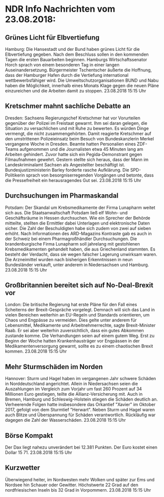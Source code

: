 # NDR Info Nachrichten vom 23.08.2018:


## Grünes Licht für Elbvertiefung
Hamburg:   Die Hansestadt und der Bund haben grünes Licht für die Elbvertiefung gegeben. Nach dem Beschluss sollen in den kommenden Tagen die ersten Bauarbeiten beginnen. Hamburgs Wirtschaftssenator Horch sprach von einem besonderen Tag in einer langen Auseinandersetzung. Bürgermeister Tschentscher äußerte die Hoffnung, dass der Hamburger Hafen durch die Vertiefung international wettbewerbsfähiger wird. Die Umweltschutzorganisationen BUND und Nabu haben die Möglichkeit, innerhalb eines Monats Klage gegen die neuen Pläne einzureichen und die Arbeiten damit zu stoppen. 23.08.2018 15:15 Uhr 

## Kretschmer mahnt sachliche Debatte an
Dresden: Sachsens Regierungschef Kretschmer hat vor Vorurteilen gegenüber der Polizei im Freistaat gewarnt. Ihm sei daran gelegen, die Situation zu versachlichen und mit Ruhe zu bewerten. Es würden Dinge vermengt, die nicht zusammengehörten. Damit reagierte Kretschmer auf den umstrittenen Polizeieinsatz beim Besuch von Bundeskanzlerin Merkel vergangene Woche in Dresden. Beamte hatten Personalien eines ZDF-Teams aufgenommen und die Journalisten etwa 45 Minuten lang am Arbeiten gehindert. Zuvor hatte sich ein Pegida-Demonstrant gegen Filmaufnahmen gewehrt. Gestern stellte sich heraus, dass der Mann im Landeskriminalamt Sachsen als Angestellter beschäftigt ist. Bundesjustizministerin Barley forderte rasche Aufklärung. Die SPD-Politikerin sprach von besorgniserregenden Vorgängen und betonte, dass die Pressefreiheit ein herausragendes Gut sei. 23.08.2018 15:15 Uhr 

## Durchsuchungen im Pharmaskandal
Potsdam: Der Skandal um Krebsmedikamente der Firma Lunapharm weitet sich aus. Die Staatsanwaltschaft Potsdam ließ elf Wohn- und Geschäftsräume in Hessen durchsuchen. Wie ein Sprecher der Behörde mitteilte, stellten die Ermittler dabei Unterlagen und elektronische Daten sicher. Die Zahl der Beschuldigten habe sich zudem von zwei auf sieben erhöht. Nach Informationen des ARD-Magazins Kontraste gab es auch in der Schweiz bei einem Pharmagroßhändler Durchsuchungen. Die brandenburgische Firma Lunapharm soll jahrelang mit gestohlenen Krebsmedikamenten gehandelt haben, die aus Griechenland stammten. Es besteht der Verdacht, dass sie wegen falscher Lagerung unwirksam waren. Die Arzneimittel wurden nach bisherigen Erkenntnissen in neun Bundesländer verkauft, unter anderem in Niedersachsen und Hamburg. 23.08.2018 15:15 Uhr 

## Großbritannien bereitet sich auf No-Deal-Brexit vor
London:          Die britische Regierung hat erste Pläne für den Fall eines Scheiterns der Brexit-Gespräche vorgelegt. Demnach will sich das Land in vielen Bereichen weiterhin an EU-Regeln und Standards orientieren, um Chaos und Engpässe zu vermeiden. Dies gelte unter anderem für Lebensmittel, Medikamente und Arbeitnehmerrechte, sagte Brexit-Minister Raab. Er sei aber weiterhin zuversichtlich, dass ein gutes Abkommen zustande komme. Die Verhandlungen seien auf einem gutem Weg. Erst zu Beginn der Woche hatten Krankenhausträger vor Engpässen in der Medikamentenversorgung gewarnt, sollte es zu einem chaotischen Brexit kommen. 23.08.2018 15:15 Uhr 

## Mehr Sturmschäden im Norden
Hannover:         Sturm und Hagel haben im vergangenen Jahr schwere Schäden in Norddeutschland angerichtet. Allein in Niedersachsen seien die Auszahlungen im Vergleich zum Vorjahr um fast 260 Prozent auf 34 Millionen Euro gestiegen, teilte die Allianz-Versicherung mit. Auch in Bremen, Hamburg und Schleswig-Holstein stiegen die Schäden deutlich an. Verheerende Folgen hatte insbesondere das Orkantief "Xavier" im Oktober 2017, gefolgt von dem Sturmtief "Herwart". Neben Sturm und Hagel waren auch Blitze und Überspannung für Schäden verantwortlich. Rückläufig war dagegen die Zahl der Wasserschäden. 23.08.2018 15:15 Uhr 

## Börse Kompakt
Der Dax liegt nahezu unverändert bei 12.381 Punkten. Der Euro kostet einen Dollar 15 71. 23.08.2018 15:15 Uhr 

## Kurzwetter
Überwiegend heiter, im Nordwesten mehr Wolken und später zur Ems und Nordsee hin Schauer oder Gewitter. Höchstwerte 22 Grad auf den nordfriesischen Inseln bis 32 Grad in Vorpommern. 23.08.2018 15:15 Uhr 

